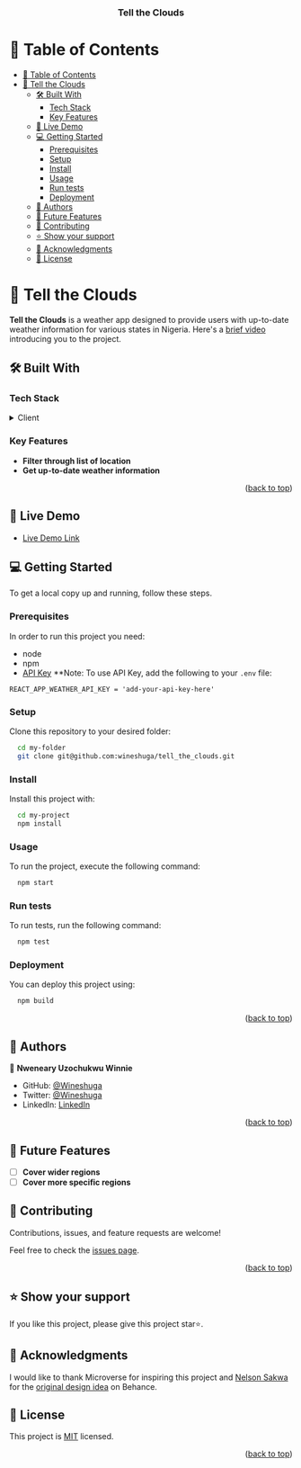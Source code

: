 <a name="readme-top"></a>
<div align="center">
  <h3><b>Tell the Clouds</b></h3>
</div>

# 📗 Table of Contents

- [📗 Table of Contents](#-table-of-contents)
- [📖 Tell the Clouds ](#-tell-the-clouds-)
  - [🛠 Built With ](#-built-with-)
    - [Tech Stack ](#tech-stack-)
    - [Key Features ](#key-features-)
  - [🚀 Live Demo ](#-live-demo-)
  - [💻 Getting Started ](#-getting-started-)
    - [Prerequisites](#prerequisites)
    - [Setup](#setup)
    - [Install](#install)
    - [Usage](#usage)
    - [Run tests](#run-tests)
    - [Deployment](#deployment)
  - [👥 Authors ](#-authors-)
  - [🔭 Future Features ](#-future-features-)
  - [🤝 Contributing ](#-contributing-)
  - [⭐️ Show your support ](#️-show-your-support-)
  - [🙏 Acknowledgments ](#-acknowledgments-)
  - [📝 License ](#-license-)

# 📖 Tell the Clouds <a name="about-project"></a>

**Tell the Clouds** is a weather app designed to provide users with up-to-date weather information for various states in Nigeria. Here's a [brief video](https://www.loom.com/share/351714b7ed2a41b39fec9b0f15c25186?sid=4fc1f0b9-70e2-446a-8ba9-d0738cc73e62) introducing you to the project.

## 🛠 Built With <a name="built-with"></a>

### Tech Stack <a name="tech-stack"></a>

<details>
  <summary>Client</summary>
  <ul>
    <li><a href="https://reactjs.org/">React.js</a></li>
    <li><a href="https://redux-toolkit.js.org/">Redux Toolkit</a></li>
  </ul>
</details>

### Key Features <a name="key-features"></a>

- **Filter through list of location**
- **Get up-to-date weather information**

<p align="right">(<a href="#readme-top">back to top</a>)</p>

## 🚀 Live Demo <a name="live-demo"></a>

- [Live Demo Link](https://telltheclouds.onrender.com/)

## 💻 Getting Started <a name="getting-started"></a>

To get a local copy up and running, follow these steps.

### Prerequisites

In order to run this project you need:

- node
- npm
- [API Key](https://developer.accuweather.com/apis)
**Note: To use API Key, add the following to your `.env` file:
```
REACT_APP_WEATHER_API_KEY = 'add-your-api-key-here'
```
  
### Setup

Clone this repository to your desired folder:

```sh
  cd my-folder
  git clone git@github.com:wineshuga/tell_the_clouds.git
```

### Install

Install this project with:

```sh
  cd my-project
  npm install
```

### Usage

To run the project, execute the following command:

```sh
  npm start
```

### Run tests

To run tests, run the following command:

```sh
  npm test
```

### Deployment

You can deploy this project using:

```sh
  npm build
```

<p align="right">(<a href="#readme-top">back to top</a>)</p>

## 👥 Authors <a name="authors"></a>

👤 **Nweneary Uzochukwu Winnie**

- GitHub: [@Wineshuga](https://github.com/wineshuga)
- Twitter: [@Wineshuga](https://twitter.com/wineshuga)
- LinkedIn: [LinkedIn](https://linkedin.com/in/wineshuga)

<p align="right">(<a href="#readme-top">back to top</a>)</p>

## 🔭 Future Features <a name="future-features"></a>

- [ ] **Cover wider regions**
- [ ] **Cover more specific regions**

## 🤝 Contributing <a name="contributing"></a>

Contributions, issues, and feature requests are welcome!

Feel free to check the [issues page](https://github.com/wineshuga/tell_the_clouds).

<p align="right">(<a href="#readme-top">back to top</a>)</p>

## ⭐️ Show your support <a name="support"></a>

If you like this project, please give this project star⭐.

## 🙏 Acknowledgments <a name="acknowledgements"></a>

I would like to thank Microverse for inspiring this project and [Nelson Sakwa](https://www.behance.net/sakwadesignstudio) for the [original design idea](https://www.behance.net/gallery/31579789/Ballhead-App-(Free-PSDs)) on Behance.

## 📝 License <a name="license"></a>

This project is [MIT](./MIT.md) licensed.

<p align="right">(<a href="#readme-top">back to top</a>)</p>

